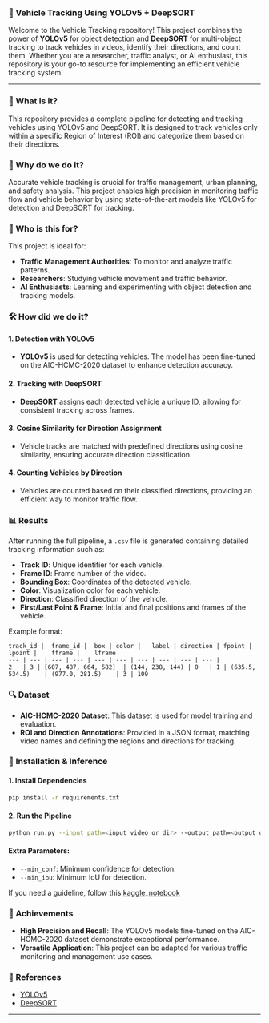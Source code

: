 ### **🚀 Vehicle Tracking Using YOLOv5 + DeepSORT**

Welcome to the Vehicle Tracking repository! This project combines the power of **YOLOv5** for object detection and **DeepSORT** for multi-object tracking to track vehicles in videos, identify their directions, and count them. Whether you are a researcher, traffic analyst, or AI enthusiast, this repository is your go-to resource for implementing an efficient vehicle tracking system.

---

### **📌 What is it?**

This repository provides a complete pipeline for detecting and tracking vehicles using YOLOv5 and DeepSORT. It is designed to track vehicles only within a specific Region of Interest (ROI) and categorize them based on their directions. 

### **🎯 Why do we do it?**

Accurate vehicle tracking is crucial for traffic management, urban planning, and safety analysis. This project enables high precision in monitoring traffic flow and vehicle behavior by using state-of-the-art models like YOLOv5 for detection and DeepSORT for tracking.

### **👥 Who is this for?**

This project is ideal for:
- **Traffic Management Authorities**: To monitor and analyze traffic patterns.
- **Researchers**: Studying vehicle movement and traffic behavior.
- **AI Enthusiasts**: Learning and experimenting with object detection and tracking models.
  
### **🛠️ How did we do it?**

#### **1. Detection with YOLOv5**
- **YOLOv5** is used for detecting vehicles. The model has been fine-tuned on the AIC-HCMC-2020 dataset to enhance detection accuracy.
  
#### **2. Tracking with DeepSORT**
- **DeepSORT** assigns each detected vehicle a unique ID, allowing for consistent tracking across frames.

#### **3. Cosine Similarity for Direction Assignment**
- Vehicle tracks are matched with predefined directions using cosine similarity, ensuring accurate direction classification.

#### **4. Counting Vehicles by Direction**
- Vehicles are counted based on their classified directions, providing an efficient way to monitor traffic flow.

### **📊 Results**

After running the full pipeline, a `.csv` file is generated containing detailed tracking information such as:
- **Track ID**: Unique identifier for each vehicle.
- **Frame ID**: Frame number of the video.
- **Bounding Box**: Coordinates of the detected vehicle.
- **Color**: Visualization color for each vehicle.
- **Direction**: Classified direction of the vehicle.
- **First/Last Point & Frame**: Initial and final positions and frames of the vehicle.

Example format:
```
track_id |	frame_id |	box	| color |	label |	direction |	fpoint |	lpoint |	fframe |	lframe
--- | --- | --- | --- | --- | --- | --- | --- | --- | --- | 
2	| 3	| [607, 487, 664, 582]	| (144, 238, 144) |	0	| 1	| (635.5, 534.5)	| (977.0, 281.5)	| 3	| 109
```

### **🔍 Dataset**
- **AIC-HCMC-2020 Dataset**: This dataset is used for model training and evaluation. 
- **ROI and Direction Annotations**: Provided in a JSON format, matching video names and defining the regions and directions for tracking.

### **🔧 Installation & Inference**

#### **1. Install Dependencies**
```bash
pip install -r requirements.txt
```

#### **2. Run the Pipeline**
```bash
python run.py --input_path=<input video or dir> --output_path=<output dir> --weight=<trained weight>
```

#### **Extra Parameters**:
- `--min_conf`: Minimum confidence for detection.
- `--min_iou`: Minimum IoU for detection.

If you need a guideline, follow this [kaggle_notebook](https://www.kaggle.com/code/quanhoangngoc/demo-counting/notebook)

### **🏅 Achievements**
- **High Precision and Recall**: The YOLOv5 models fine-tuned on the AIC-HCMC-2020 dataset demonstrate exceptional performance.
- **Versatile Application**: This project can be adapted for various traffic monitoring and management use cases.

### **🔗 References**
- [YOLOv5](https://github.com/ultralytics/yolov5)
- [DeepSORT](https://github.com/ZQPei/deep_sort_pytorch)

---

